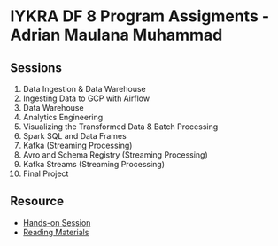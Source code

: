 # IYKRA DF 8 Program Assigments - Adrian Maulana Muhammad
## Sessions
1. Data Ingestion & Data Warehouse
2. Ingesting Data to GCP with Airflow
3. Data Warehouse
4. Analytics Engineering
5. Visualizing the Transformed Data & Batch Processing
6. Spark SQL and Data Frames
7. Kafka (Streaming Processing)
8. Avro and Schema Registry (Streaming Processing)
9. Kafka Streams (Streaming Processing)
10. Final Project

## Resource
- [Hands-on Session](https://www.youtube.com/playlist?list=PL69DWZAF6m8T2YAteKCuL3h3SpCyG6471)
- [Reading Materials](https://drive.google.com/drive/folders/1DqV-TaOr3GeLK-NCw5agu1NjOTxqis8r?usp=share_link)